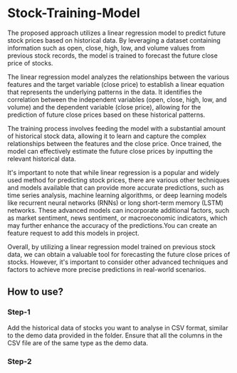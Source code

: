 # Stock-Training-Model
The proposed approach utilizes a linear regression model to predict future stock prices based on historical data. By leveraging a dataset containing information such as open, close, high, low, and volume values from previous stock records, the model is trained to forecast the future close price of stocks.

The linear regression model analyzes the relationships between the various features and the target variable (close price) to establish a linear equation that represents the underlying patterns in the data. It identifies the correlation between the independent variables (open, close, high, low, and volume) and the dependent variable (close price), allowing for the prediction of future close prices based on these historical patterns.

The training process involves feeding the model with a substantial amount of historical stock data, allowing it to learn and capture the complex relationships between the features and the close price. Once trained, the model can effectively estimate the future close prices by inputting the relevant historical data.

It's important to note that while linear regression is a popular and widely used method for predicting stock prices, there are various other techniques and models available that can provide more accurate predictions, such as time series analysis, machine learning algorithms, or deep learning models like recurrent neural networks (RNNs) or long short-term memory (LSTM) networks. These advanced models can incorporate additional factors, such as market sentiment, news sentiment, or macroeconomic indicators, which may further enhance the accuracy of the predictions.You can create an feature request to add this models in project.

Overall, by utilizing a linear regression model trained on previous stock data, we can obtain a valuable tool for forecasting the future close prices of stocks. However, it's important to consider other advanced techniques and factors to achieve more precise predictions in real-world scenarios.

## How to use?
### Step-1
Add the historical data of stocks you want to analyse in CSV format, similar to the demo data provided in the folder. Ensure that all the columns in the CSV file are of the same type as the demo data.
### Step-2


